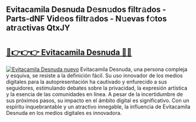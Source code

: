 ## Evitacamila Desnuda D𝚎sn𝚞dos filtr𝚊dos - Parts-dNF Vid𝚎os filtr𝚊dos - N𝚞evas f𝚘tos atr𝚊ctivas QtxJY

# <h2><a href="http://mb8zfz8.tromn.icu/?c=Evitacamila+Desnuda">🔗👉👉👉 Evitacamila Desnuda 🔗🔗</a></h2>

[![Evitacamila Desnuda nuevo](https://i.imgur.com/pEAQMta.gif)](http://mb8zfz8.tromn.icu/?c=Evitacamila+Desnuda)
Evitacamila Desnuda, una persona compleja y esquiva, se resiste a la definición fácil. Su uso innovador de los medios digitales para la autopresentación ha cautivado y enfurecido a sus seguidores, estimulando debates sobre la privacidad, la expresión artística y la esencia de las comunidades en línea. A pesar de la incertidumbre de sus próximos pasos, su impacto en el ámbito digital es significativo. Con un espíritu inquebrantable y un atractivo innegable, la influencia de Evitacamila Desnuda en los medios digitales es innovadora.
